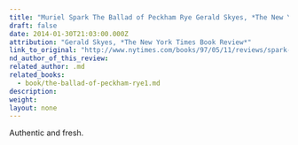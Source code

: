 ```yaml
---
title: "Muriel Spark The Ballad of Peckham Rye Gerald Skyes, *The New York Times Book Review*"
draft: false
date: 2014-01-30T21:03:00.000Z
attribution: "Gerald Skyes, *The New York Times Book Review*"
link_to_original: "http://www.nytimes.com/books/97/05/11/reviews/spark-ballad.html"
nd_author_of_this_review:
related_author: .md
related_books:
  - book/the-ballad-of-peckham-rye1.md
description:
weight:
layout: none
---
```

Authentic and fresh.


